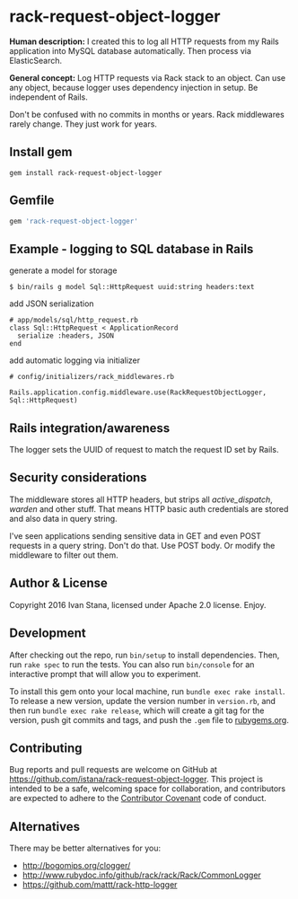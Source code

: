 # rack-request-object-logger

**Human description:** I created this to log all HTTP requests from my Rails application into MySQL database automatically. Then process via ElasticSearch.

**General concept:** Log HTTP requests via Rack stack to an object. Can use any object, because logger uses dependency injection in setup. Be independent of Rails.

Don't be confused with no commits in months or years. Rack middlewares rarely change. They just work for years.

## Install gem

```
gem install rack-request-object-logger
```

## Gemfile

```ruby
gem 'rack-request-object-logger'
```

## Example - logging to SQL database in Rails

generate a model for storage

```
$ bin/rails g model Sql::HttpRequest uuid:string headers:text

```

add JSON serialization
```
# app/models/sql/http_request.rb
class Sql::HttpRequest < ApplicationRecord
  serialize :headers, JSON
end

```

add automatic logging via initializer
```
# config/initializers/rack_middlewares.rb

Rails.application.config.middleware.use(RackRequestObjectLogger, Sql::HttpRequest)
```

## Rails integration/awareness

The logger sets the UUID of request to match the request ID set by Rails.

## Security considerations

The middleware stores all HTTP headers, but strips all *active_dispatch*, *warden* and other stuff. That means HTTP basic auth credentials are stored and also data in query string.

I've seen applications sending sensitive data in GET and even POST requests in a query string. Don't do that. Use POST body. Or modify the middleware to filter out them.

## Author & License

Copyright 2016 Ivan Stana, licensed under Apache 2.0 license. Enjoy.

## Development

After checking out the repo, run `bin/setup` to install dependencies. Then, run `rake spec` to run the tests. You can also run `bin/console` for an interactive prompt that will allow you to experiment.

To install this gem onto your local machine, run `bundle exec rake install`. To release a new version, update the version number in `version.rb`, and then run `bundle exec rake release`, which will create a git tag for the version, push git commits and tags, and push the `.gem` file to [rubygems.org](https://rubygems.org).

## Contributing

Bug reports and pull requests are welcome on GitHub at https://github.com/istana/rack-request-object-logger. This project is intended to be a safe, welcoming space for collaboration, and contributors are expected to adhere to the [Contributor Covenant](http://contributor-covenant.org) code of conduct.

## Alternatives

There may be better alternatives for you:

- http://bogomips.org/clogger/
- http://www.rubydoc.info/github/rack/rack/Rack/CommonLogger
- https://github.com/mattt/rack-http-logger
